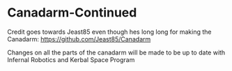 # Canadarm-Continued
Credit goes towards Jeast85 even though hes long long for making the Canadarm: https://github.com/Jeast85/Canadarm

Changes on all the parts of the canadarm will be made to be up to date with Infernal Robotics and Kerbal Space Program
